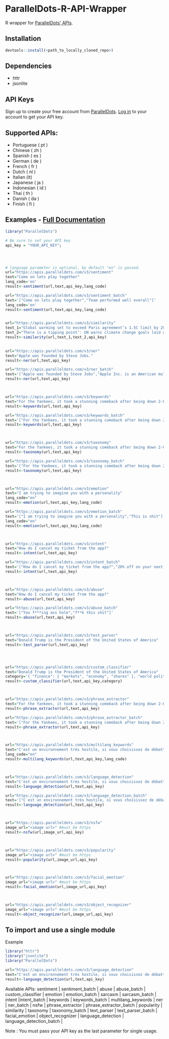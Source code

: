 ParallelDots-R-API-Wrapper
===============================

R wrapper for [ParallelDots' APIs](https://www.paralleldots.com/text-analysis-apis).

Installation
------------
```r
devtools::install(<path_to_locally_cloned_repo>)
```

Dependencies
-------------
- httr
- jsonlite


API Keys
----------------
Sign up to create your free account from [ParallelDots](https://www.paralleldots.com/sign-up).
[Log in](https://user.apis.paralleldots.com/login) to your account to get your API key.

Supported APIs:
---------------

- Portuguese ( pt )
- Chinese ( zh )
- Spanish ( es )
- German ( de )
- French ( fr )
- Dutch ( nl )
- Italian (it)
- Japanese ( ja )
- Indonesian ( id )
- Thai ( th )
- Danish ( da )
- Finish ( fi )


Examples - [Full Documentation](https://www.paralleldots.com/docs)
-------------------------------

```r
library("ParallelDots")

# Be sure to set your API key
api_key = "YOUR_API_KEY";




# language parameter is optional, by default "en" is passed.
url="https://apis.paralleldots.com/v3/sentiment"
text="Come on lets play together"
lang_code='en'
result<-sentiment(url,text,api_key,lang_code)	

url="https://apis.paralleldots.com/v3/sentiment_batch"
text='["Come on lets play together","Team performed well overall"]'
lang_code='en'
result<-sentiment(url,text,api_key,lang_code)	


url="https://apis.paralleldots.com/v3/similarity"
text_1="Global warming set to exceed Paris agreement’s 1.5C limit by 2040s, according to draft UN report"
text_2="There is a tipping point’: UN warns climate change goals laid out in Paris accord are almost out of reach"
result<-similarity(url,text_1,text_2,api_key)
	

url="https://apis.paralleldots.com/v3/ner"
text="Apple was founded by Steve Jobs."
result<-ner(url,text,api_key)

url="https://apis.paralleldots.com/v3/ner_batch"
text='["Apple was founded by Steve Jobs","Apple Inc. is an American multinational technology company headquartered in Cupertino."]'
result<-ner(url,text,api_key)



url="https://apis.paralleldots.com/v3/keywords"
text="For the Yankees, it took a stunning comeback after being down 2-0 to the Indians in the American League Division Series. For the Astros, it took beating Chris Sale to top the Red Sox."
result<-keywords(url,text,api_key)

url="https://apis.paralleldots.com/v3/keywords_batch"
text='["For the Yankees, it took a stunning comeback after being down 2-0 to the Indians in the American League Division Series. For the Astros, it took beating Chris Sale to top the Red Sox.","U.S. stocks edged higher on Friday, with the S&P 500 hitting a more than five-month high, as gains in industrials and other areas offset a drop in financials. Fred Katayama reports."]'
result<-keywords(url,text,api_key)



url="https://apis.paralleldots.com/v3/taxonomy"
text="For the Yankees, it took a stunning comeback after being down 2-0 to the Indians in the American League Division Series. For the Astros, it took beating Chris Sale to top the Red Sox."
result<-taxonomy(url,text,api_key)

url="https://apis.paralleldots.com/v3/taxonomy_batch"
text='["For the Yankees, it took a stunning comeback after being down 2-0 to the Indians in the American League Division Series. For the Astros, it took beating Chris Sale to top the Red Sox.","U.S. stocks edged higher on Friday, with the S&P 500 hitting a more than five-month high, as gains in industrials and other areas offset a drop in financials. Fred Katayama reports."]'
result<-taxonomy(url,text,api_key)



url="https://apis.paralleldots.com/v3/emotion"
text="I am trying to imagine you with a personality"
lang_code="en"
result<-emotion(url,text,api_key,lang_code)

url="https://apis.paralleldots.com/v3/emotion_batch"
text='["I am trying to imagine you with a personality","This is shit"]'
lang_code="en"
result<-emotion(url,text,api_key,lang_code)



url="https://apis.paralleldots.com/v3/intent"
text="How do I cancel my ticket from the app?"
result<-intent(url,text,api_key)

url="https://apis.paralleldots.com/v3/intent_batch"
text='["How do I cancel my ticket from the app?","20% off on your next Uber ride"]'
result<-intent(url,text,api_key)



url="https://apis.paralleldots.com/v3/abuse"
text="How do I cancel my ticket from the app?"
result<-abuse(url,text,api_key)

url="https://apis.paralleldots.com/v3/abuse_batch"
text='["You f***ing ass hole","f**k this shit"]'
result<-abuse(url,text,api_key)



url="https://apis.paralleldots.com/v3/test_parser"
text="Donald Trump is the President of the United States of America"
result<-test_parser(url,text,api_key)




url="https://apis.paralleldots.com/v3/custom_classifier"
text="Donald Trump is the President of the United States of America"
category='{ "finance": { "markets", "economy", "shares" }, "world politics": { "diplomacy", "UN", "war" } }'
result<-custom_classifier(url,text,api_key,category)



url="https://apis.paralleldots.com/v3/phrase_extractor"
text="For the Yankees, it took a stunning comeback after being down 2-0 to the Indians in the American League Division Series. For the Astros, it took beating Chris Sale to top the Red Sox."
result<-phrase_extractor(url,text,api_key)

url="https://apis.paralleldots.com/v3/phrase_extractor_batch"
text='["For the Yankees, it took a stunning comeback after being down 2-0 to the Indians in the American League Division Series. For the Astros, it took beating Chris Sale to top the Red Sox.","U.S. stocks edged higher on Friday, with the S&P 500 hitting a more than five-month high, as gains in industrials and other areas offset a drop in financials. Fred Katayama reports."]'
result<-phrase_extractor(url,text,api_key)



url="https://apis.paralleldots.com/v3/multilang_keywords"
text="C'est un environnement très hostile, si vous choisissez de débattre ici, vous serez vicieusement attaqué par l'opposition"
lang_code="en"
result<-multilang_keywords(url,text,api_key,lang_code)



url="https://apis.paralleldots.com/v3/language_detection"
text="C'est un environnement très hostile, si vous choisissez de débattre ici, vous serez vicieusement attaqué par l'opposition"
result<-language_detection(url,text,api_key)

url="https://apis.paralleldots.com/v3/language_detection_batch"
text='["C est un environnement très hostile, si vous choisissez de débattre ici, vous serez vicieusement attaqué par l opposition","El hardware inalámbrico no autorizado se puede introducir fácilmente. Los puntos de acceso inalámbricos son relativamente poco costosos y se implementan fácilmente"]'
result<-language_detection(url,text,api_key)



url="https://apis.paralleldots.com/v3/nsfw"
image_url="<image url>" #must be https
result<-nsfw(url,image_url,api_key)



url="https://apis.paralleldots.com/v3/popularity"
image_url="<image url>" #must be https
result<-popularity(url,image_url,api_key)



url="https://apis.paralleldots.com/v3/facial_emotion"
image_url="<image url>" #must be https
result<-facial_emotion(url,image_url,api_key)



url="https://apis.paralleldots.com/v3/object_recognizer"
image_url="<image url>" #must be https
result<-object_recognizer(url,image_url,api_key)


```

To import and use a single module
-------------------

Example

```r
library("httr")
library("jsonlite")
library("ParallelDots")

url="https://apis.paralleldots.com/v3/language_detection"
text="C'est un environnement très hostile, si vous choisissez de débattre ici, vous serez vicieusement attaqué par l'opposition"
result<-language_detection(url,text,api_key)

```
 Available APIs: sentiment | sentiment_batch | abuse | abuse_batch | custom_classifier | emotion | emotion_batch | sarcasm | sarcasm_batch | intent |intent_batch | keywords | keywords_batch | multilang_keywords | ner | ner_batch | nsfw | phrase_extractor | phrase_extractor_batch | popularity | similarity | taxonomy | taxonomy_batch | text_parser | text_parser_batch | facial_emotion | object_recognizer |  language_detection | language_detection_batch |

Note : You must pass your API key as the last parameter for single usage.
